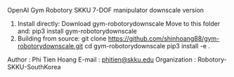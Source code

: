 OpenAI Gym Robotory SKKU 7-DOF manipulator downscale version
1) Install directly:
Download gym-robotorydownscale
Move to this folder and:
pip3 install gym-robotorydownscale
2) Building from source:
git clone https://github.com/shinhoang88/gym-robotorydownscale.git
cd gym-robotorydownscale
pip3 install -e .

Author        : Phi Tien Hoang
E-mail        : phitien@skku.edu
Organization  : Robotory-SKKU-SouthKorea

